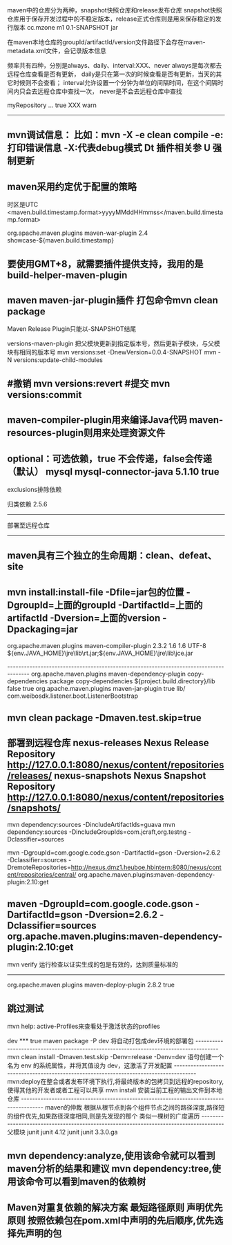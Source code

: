 maven中的仓库分为两种，snapshot快照仓库和release发布仓库
snapshot快照仓库用于保存开发过程中的不稳定版本，release正式仓库则是用来保存稳定的发行版本
<groupId>cc.mzone</groupId>
<artifactId>m1</artifactId>
<version>0.1-SNAPSHOT</version>
<packaging>jar</packaging>

在maven本地仓库的groupId/artifactId/version文件路径下会存在maven-metadata.xml文件，会记录版本信息

频率共有四种，分别是always、daily、interval:XXX、never
always是每次都去远程仓库查看是否有更新，
daily是只在第一次的时候查看是否有更新，当天的其它时候则不会查看；
interval允许设置一个分钟为单位的间隔时间，在这个间隔时间内只会去远程仓库中查找一次，
never是不会去远程仓库中查找

<repository>
    <id>myRepository</id>
    <url>...</url>
    <snapshots>
        <enabled>true</enabled>
        <updatePolicy>XXX</updatePolicy>
        <checksumPolicy>warn</checksumPolicy>
    </snapshots>
</repository>


--------------------------------------------------------------------------------------
mvn调试信息：
比如：mvn -X -e clean compile
-e:打印错误信息
-X:代表debug模式
Dt 插件相关参
U 强制更新
--------------------------------------------------------------------------------------
maven采用约定优于配置的策略
--------------------------------------------------------------------------------------
时区是UTC
<properties>
    <maven.build.timestamp.format>yyyyMMddHHmmss</maven.build.timestamp.format>
</properties>

<plugin>
   <groupId>org.apache.maven.plugins</groupId>
   <artifactId>maven-war-plugin</artifactId>
   <version>2.4</version>
   <configuration>
     <warName>showcase-${maven.build.timestamp}</warName>
   </configuration>
</plugin>

要使用GMT+8，就需要插件提供支持，我用的是build-helper-maven-plugin
--------------------------------------------------------------------------------------
maven maven-jar-plugin插件
打包命令mvn clean package
--------------------------------------------------------------------------------------
Maven Release Plugin只能以-SNAPSHOT结尾

versions-maven-plugin
把父模块更新到指定版本号，然后更新子模块，与父模块有相同的版本号
mvn versions:set -DnewVersion=0.0.4-SNAPSHOT
mvn -N versions:update-child-modules

#撤销
mvn versions:revert
#提交
mvn versions:commit
--------------------------------------------------------------------------------------
maven-compiler-plugin用来编译Java代码
maven-resources-plugin则用来处理资源文件
--------------------------------------------------------------------------------------
optional：可选依赖，true 不会传递，false会传递（默认）
<dependency>
   <groupId>mysql</groupId>
   <artifactId>mysql-connector-java</artifactId>
   <version>5.1.10</version>
   <optional>true</optional>
</dependency>
--------------------------------------------------------------------------------------
exclusions排除依赖

归类依赖
<properties>
    <spring>2.5.6</spring>
</properties>

--------------------------------------------------------------------------------------
部署至远程仓库

--------------------------------------------------------------------------------------
maven具有三个独立的生命周期：clean、defeat、site
--------------------------------------------------------------------------------------
mvn install:install-file -Dfile=jar包的位置 -DgroupId=上面的groupId
-DartifactId=上面的artifactId -Dversion=上面的version -Dpackaging=jar
--------------------------------------------------------------------------------------
<groupId>org.apache.maven.plugins</groupId>
<artifactId>maven-compiler-plugin</artifactId>
<version>2.3.2</version>
<configuration>
    <source>1.6</source>
    <target>1.6</target>
    <encoding>UTF-8</encoding>
    <!-- 解决maven编译时用到com.sun.*包下的东西 -->
    <compilerArguments>
        <verbose />
        <bootclasspath>${env.JAVA_HOME}\jre\lib\rt.jar;${env.JAVA_HOME}\jre\lib\jce.jar</bootclasspath>
    </compilerArguments>

</configuration>
</plugin>
--------------------------------------------------------------------------------------

<!-- 复制依赖的插件 -->
<plugin>
    <groupId>org.apache.maven.plugins</groupId>
    <artifactId>maven-dependency-plugin</artifactId>
    <executions>
        <execution>
            <id>copy-dependencies</id>
            <phase>package</phase>
            <goals>
                <goal>copy-dependencies</goal>
            </goals>
            <configuration>
                <outputDirectory>${project.build.directory}/lib</outputDirectory>
                <overWriteReleases>false</overWriteReleases>
                <overWriteSnapshots>true</overWriteSnapshots>
            </configuration>
        </execution>
    </executions>
</plugin>

<plugin>
    <groupId>org.apache.maven.plugins</groupId>
    <artifactId>maven-jar-plugin</artifactId>
    <configuration>
        <archive>
            <manifest>
                <addClasspath>true</addClasspath>
                <classpathPrefix>lib/</classpathPrefix>
                <mainClass>com.weibosdk.listener.boot.ListenerBootstrap</mainClass>
            </manifest>
        </archive>
    </configuration>
</plugin>

mvn clean package -Dmaven.test.skip=true
--------------------------------------------------------------------------------------
部署到远程仓库
<distributionManagement>
	<repository>
		<id>nexus-releases</id>
		<name>Nexus Release Repository</name>
		<url>http://127.0.0.1:8080/nexus/content/repositories/releases/</url>
	</repository>
	<snapshotRepository>
		<id>nexus-snapshots</id>
		<name>Nexus Snapshot Repository</name>
		<url>http://127.0.0.1:8080/nexus/content/repositories/snapshots/</url>
	</snapshotRepository>
</distributionManagement>
--------------------------------------------------------------------------------------
mvn dependency:sources -DincludeArtifactIds=guava
mvn dependency:sources -DincludeGroupIds=com.jcraft,org.testng -Dclassifier=sources

mvn -DgroupId=com.google.code.gson
  -DartifactId=gson
  -Dversion=2.6.2
  -Dclassifier=sources
  -DremoteRepositories=http://nexus.dmz1.heuboe.hbintern:8080/nexus/content/repositories/central/
  org.apache.maven.plugins:maven-dependency-plugin:2.10:get

maven -DgroupId=com.google.code.gson -DartifactId=gson -Dversion=2.6.2
-Dclassifier=sources org.apache.maven.plugins:maven-dependency-plugin:2.10:get
--------------------------------------------------------------------------------------
mvn verify 运行检查以证实生成的包是有效的，达到质量标准的

--------------------------------------------------------------------------------------

<plugin>
	<!-- 发布插件 -->
	<groupId>org.apache.maven.plugins</groupId>
	<artifactId>maven-deploy-plugin</artifactId>
	<version>2.8.2</version>
	<configuration>
      <skip>true</skip>
    </configuration>
</plugin>

跳过测试
--------------------------------------------------------------------------------------
mvn help: active-Profiles来查看处于激活状态的profiles

<profile>
    <!-- 开发环境 -->
    <id>dev</id>
    <properties>
        <db-username>***</db-username>
    </properties>
    <!-- 默认激活本环境 -->
    <activation>
        <activeByDefault>true</activeByDefault>
    </activation>
</profile>
maven package -P dev
将自动打包成dev环境的部署包
--------------------------------------------------------------------------------------
mvn clean install -Dmaven.test.skip -Denv=release
-Denv=dev 语句创建一个名为 env 的系统属性，并将其值设为 dev，这激活了开发配置
--------------------------------------------------------------------------------------
mvn:deploy在整合或者发布环境下执行,将最终版本的包拷贝到远程的repository,使得其他的开发者或者工程可以共享
mvn install 安装当前工程的输出文件到本地仓库
--------------------------------------------------------------------------------------
maven的仲裁
根据从根节点到各个组件节点之间的路径深度,路径短的组件优先,如果路径深度相同,则是先发现的那个
类似一棵树的广度遍历
--------------------------------------------------------------------------------------
父模块
<dependencyManagement>
    <dependencies>
        <dependency>
            <groupId>junit</groupId>
            <artifactId>junit</artifactId>
            <version>4.12</version>
        </dependency>
    </dependencies>
</dependencyManagement>

<dependency>
  <groupId>junit</groupId>
  <artifactid>junit</artifactId>
</dependency>

<properties>
    <hibernate.annotations.version>3.3.0.ga</hibernate.annotations.version>
</properties>

mvn dependency:analyze,使用该命令就可以看到maven分析的结果和建议
mvn dependency:tree,使用该命令可以看到maven的依赖树
--------------------------------------------------------------------------------------
Maven对重复依赖的解决方案
最短路径原则
声明优先原则 按照依赖包在pom.xml中声明的先后顺序,优先选择先声明的包
--------------------------------------------------------------------------------------